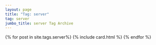 ```yaml
---
layout: page
title: "Tag: server"
tag: server
jumbo_title: server Tag Archive
---
```


{% for post in site.tags.server%}
{% include card.html %}
{% endfor %}
